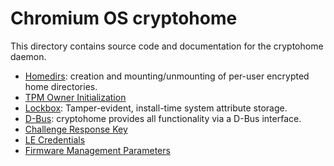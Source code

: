 # Chromium OS cryptohome

This directory contains source code and documentation for the cryptohome
daemon.

*   [Homedirs]: creation and mounting/unmounting of per-user encrypted home
    directories.
*   [TPM Owner Initialization]
*   [Lockbox]: Tamper-evident, install-time system attribute storage.
*   [D-Bus]: cryptohome provides all functionality via a D-Bus interface.
*   [Challenge Response Key]
*   [LE Credentials]
*   [Firmware Management Parameters]

[Lockbox]: ./docs/lockbox.md
[Homedirs]: ./docs/homedirs.md
[D-Bus]: ./docs/dbus.md
[TPM Owner Initialization]: ./docs/tpm.md
[Challenge Response Key]: ./docs/challenge_response_key.md
[LE Credentials]: ./docs/le_credentials.md
[Firmware Management Parameters]: ./docs/firmware_management_parameters.md
